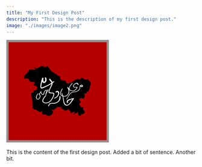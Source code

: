 ```yaml
---
title: "My First Design Post"
description: "This is the description of my first design post."
image: "./images/image2.png"
---
```


![Alt text](./images/image2.png)

This is the content of the first design post. Added a bit of sentence. Another bit.

